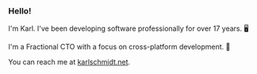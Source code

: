 ### Hello!

I'm Karl. I've been developing software professionally for over 17 years. 🖥 

I'm a Fractional CTO with a focus on cross-platform development. 🔭

You can reach me at [karlschmidt.net](https://www.karlschmidt.net).

<!--
**kschmidtdev/kschmidtdev** is a ✨ _special_ ✨ repository because its `README.md` (this file) appears on your GitHub profile.

Here are some ideas to get you started:

- 🔭 I’m currently working on ...
- 🌱 I’m currently learning ...
- 👯 I’m looking to collaborate on ...
- 🤔 I’m looking for help with ...
- 💬 Ask me about ...
- 📫 How to reach me: ...
- 😄 Pronouns: ...
- ⚡ Fun fact: ...
-->
